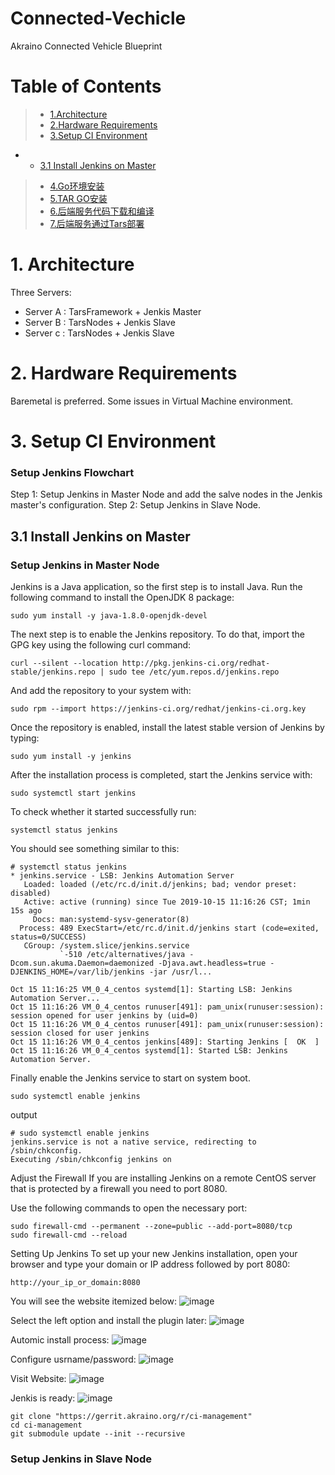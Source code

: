 # Connected-Vechicle
Akraino Connected Vehicle Blueprint
# Table of Contents
> * [1.Architecture](#main-chapter-1)
> * [2.Hardware Requirements ](#main-chapter-2)
> * [3.Setup CI Environment](#main-chapter-3)
  * * [3.1 Install Jenkins on Master](#main-chapter-3.1)
> * [4.Go环境安装](#main-chapter-4)
> * [5.TAR GO安装](#main-chapter-5)
> * [6.后端服务代码下载和编译](#main-chapter-6)
> * [7.后端服务通过Tars部署](#main-chapter-7)


# 1. <a id="main-chapter-1"></a>Architecture
Three Servers:
- Server A :    TarsFramework + Jenkis Master
- Server B :    TarsNodes + Jenkis Slave
- Server c :    TarsNodes + Jenkis Slave


# 2. <a id="main-chapter-2"></a>Hardware Requirements 
Baremetal is preferred.  Some issues in Virtual Machine environment.

# 3. <a id="main-chapter-3"></a> Setup CI Environment 

### Setup Jenkins Flowchart
Step 1:  Setup Jenkins in Master Node and add the salve nodes in the Jenkis master's configuration.
Step 2:  Setup Jenkins in Slave Node.



## 3.1 <a id="main-chapter-3.1"></a> Install Jenkins on Master 

### Setup Jenkins in Master Node
Jenkins is a Java application, so the first step is to install Java. Run the following command to install the OpenJDK 8 package:
```
sudo yum install -y java-1.8.0-openjdk-devel
```

The next step is to enable the Jenkins repository. To do that, import the GPG key using the following curl command:
```
curl --silent --location http://pkg.jenkins-ci.org/redhat-stable/jenkins.repo | sudo tee /etc/yum.repos.d/jenkins.repo
```

And add the repository to your system with:
```
sudo rpm --import https://jenkins-ci.org/redhat/jenkins-ci.org.key
```

Once the repository is enabled, install the latest stable version of Jenkins by typing:
```
sudo yum install -y jenkins
```

After the installation process is completed, start the Jenkins service with:
```
sudo systemctl start jenkins
```

To check whether it started successfully run:
```
systemctl status jenkins
```

You should see something similar to this:
```
# systemctl status jenkins
* jenkins.service - LSB: Jenkins Automation Server
   Loaded: loaded (/etc/rc.d/init.d/jenkins; bad; vendor preset: disabled)
   Active: active (running) since Tue 2019-10-15 11:16:26 CST; 1min 15s ago
     Docs: man:systemd-sysv-generator(8)
  Process: 489 ExecStart=/etc/rc.d/init.d/jenkins start (code=exited, status=0/SUCCESS)
   CGroup: /system.slice/jenkins.service
           `-510 /etc/alternatives/java -Dcom.sun.akuma.Daemon=daemonized -Djava.awt.headless=true -DJENKINS_HOME=/var/lib/jenkins -jar /usr/l...

Oct 15 11:16:25 VM_0_4_centos systemd[1]: Starting LSB: Jenkins Automation Server...
Oct 15 11:16:26 VM_0_4_centos runuser[491]: pam_unix(runuser:session): session opened for user jenkins by (uid=0)
Oct 15 11:16:26 VM_0_4_centos runuser[491]: pam_unix(runuser:session): session closed for user jenkins
Oct 15 11:16:26 VM_0_4_centos jenkins[489]: Starting Jenkins [  OK  ]
Oct 15 11:16:26 VM_0_4_centos systemd[1]: Started LSB: Jenkins Automation Server.
```

Finally enable the Jenkins service to start on system boot.
```
sudo systemctl enable jenkins
```
output
```
# sudo systemctl enable jenkins
jenkins.service is not a native service, redirecting to /sbin/chkconfig.
Executing /sbin/chkconfig jenkins on
```

Adjust the Firewall
If you are installing Jenkins on a remote CentOS server that is protected by a firewall you need to port 8080.

Use the following commands to open the necessary port:
```
sudo firewall-cmd --permanent --zone=public --add-port=8080/tcp
sudo firewall-cmd --reload
```


Setting Up Jenkins
To set up your new Jenkins installation, open your browser and type your domain or IP address followed by port 8080:
```
http://your_ip_or_domain:8080
```

You will see the website itemized below:
![image](https://github.com/qiuxin/Connected-Vechicle/blob/master/picture/Jenkis_inital_page.PNG)


Select the left option and install the plugin later:
![image](https://github.com/qiuxin/Connected-Vechicle/blob/master/picture/Jenkins_get_start_1.PNG)

Automic install process:
![image](https://github.com/qiuxin/Connected-Vechicle/blob/master/picture/Jenkins_get_start_2.PNG)

Configure usrname/password:
![image](https://github.com/qiuxin/Connected-Vechicle/blob/master/picture/Jenkins_get_start_3.PNG)

Visit Website:
![image](https://github.com/qiuxin/Connected-Vechicle/blob/master/picture/Jenkins_get_start_4.PNG)

Jenkis is ready:
![image](https://github.com/qiuxin/Connected-Vechicle/blob/master/picture/Jenkins_get_start_5.PNG)

```
git clone "https://gerrit.akraino.org/r/ci-management"
cd ci-management
git submodule update --init --recursive
```




### Setup Jenkins in Slave Node
